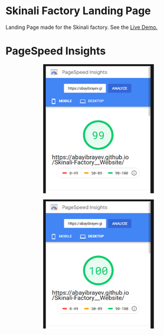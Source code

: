 # Skinali Factory Landing Page
Landing Page made for the Skinali factory. See the <a href="https://abayibrayev.github.io/Skinali-Factory__Website/" target="_blank">Live Demo.</a>

# PageSpeed Insights
<p align="center">
  <img width="300" height="350" alt="page-speed" src="img/mobile-speed.PNG">
</p>

<p align="center">
  <img width="300" height="350" alt="page-speed" src="img/desktop-speed.PNG">  
</p>
